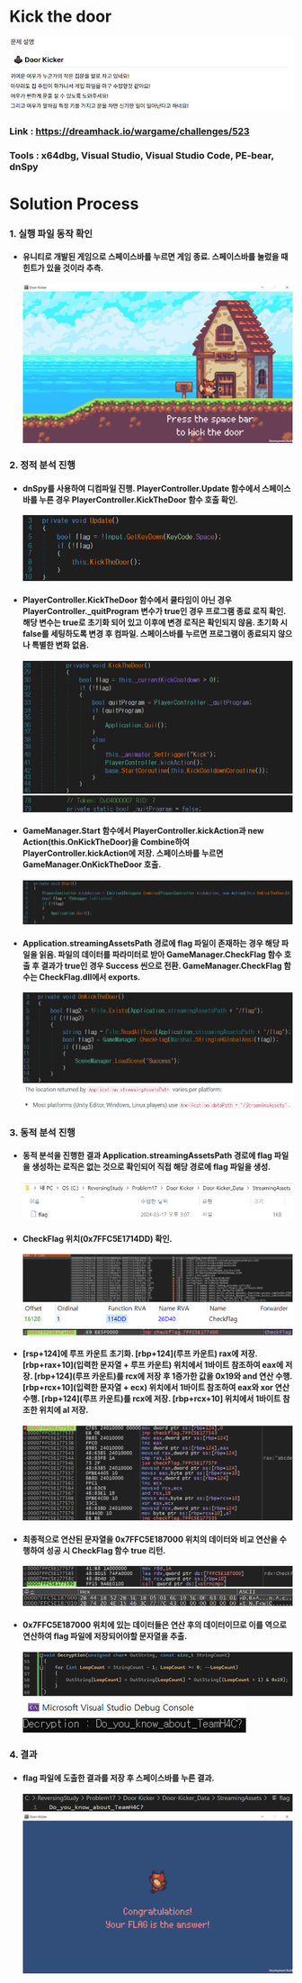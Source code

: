 # **Kick the door**

![01](Image/01.PNG?raw=true)
### Link : https://dreamhack.io/wargame/challenges/523
### Tools : x64dbg, Visual Studio, Visual Studio Code, PE-bear, dnSpy

# **Solution Process**
### 1. 실행 파일 동작 확인
  - #### 유니티로 개발된 게임으로 스페이스바를 누르면 게임 종료. 스페이스바를 눌렀을 때 힌트가 있을 것이라 추측.
    ![02](Image/02.PNG?raw=true)

### 2. 정적 분석 진행
  - #### dnSpy를 사용하여 디컴파일 진행. PlayerController.Update 함수에서 스페이스바를 누른 경우 PlayerController.KickTheDoor 함수 호출 확인. 
    ![03](Image/03.PNG?raw=true)

  - #### PlayerController.KickTheDoor 함수에서 쿨타임이 아닌 경우 PlayerController._quitProgram 변수가 true인 경우 프로그램 종료 로직 확인. 해당 변수는 true로 초기화 되어 있고 이후에 변경 로직은 확인되지 않음. 초기화 시 false를 세팅하도록 변경 후 컴파일. 스페이스바를 누르면 프로그램이 종료되지 않으나 특별한 변화 없음.
    ![04](Image/04.PNG?raw=true)
    ![05](Image/05.PNG?raw=true)

  - #### GameManager.Start 함수에서 PlayerController.kickAction과 new Action(this.OnKickTheDoor)을 Combine하여 PlayerController.kickAction에 저장. 스페이스바를 누르면 GameManager.OnKickTheDoor 호출.
    ![06](Image/06.PNG?raw=true)

  - #### Application.streamingAssetsPath 경로에 flag 파일이 존재하는 경우 해당 파일을 읽음. 파일의 데이터를 파라미터로 받아 GameManager.CheckFlag 함수 호출 후 결과가 true인 경우 Success 씬으로 전환. GameManager.CheckFlag 함수는 CheckFlag.dll에서 exports.
    ![07](Image/07.PNG?raw=true)
    ![08](Image/08.PNG?raw=true)

### 3. 동적 분석 진행
  - #### 동적 분석을 진행한 결과 Application.streamingAssetsPath 경로에 flag 파일을 생성하는 로직은 없는 것으로 확인되어 직접 해당 경로에 flag 파일을 생성.
    ![09](Image/09.PNG?raw=true)

  - #### CheckFlag 위치(0x7FFC5E1714DD) 확인.
    ![10](Image/10.PNG?raw=true)
    ![11](Image/11.PNG?raw=true)
    ![12](Image/12.PNG?raw=true)

  - #### [rsp+124]에 루프 카운트 초기화. [rbp+124](루프 카운트) rax에 저장. [rbp+rax+10](입력한 문자열 + 루프 카운트) 위치에서 1바이트 참조하여 eax에 저장. [rbp+124](루프 카운트)를 rcx에 저장 후 1증가한 값을 0x19와 and 연산 수행. [rbp+rcx+10](입력한 문자열 + ecx) 위치에서 1바이트 참조하여 eax와 xor 연산 수행. [rbp+124](루프 카운트)를 rcx에 저장. [rbp+rcx+10] 위치에서 1바이트 참조한 위치에 al 저장.
    ![13](Image/13.PNG?raw=true)

  - #### 최종적으로 연산된 문자열을 0x7FFC5E187000 위치의 데이터와 비교 연산을 수행하여 성공 시 CheckFlag 함수 true 리턴.
    ![14](Image/14.PNG?raw=true)
    ![15](Image/15.PNG?raw=true)

  - #### 0x7FFC5E187000 위치에 있는 데이터들은 연산 후의 데이터이므로 이를 역으로 연산하여 flag 파일에 저장되어야할 문자열을 추출.
    ![16](Image/16.PNG?raw=true)
    ![17](Image/17.PNG?raw=true)
    
### 4. 결과
  - #### flag 파일에 도출한 결과를 저장 후 스페이스바를 누른 결과.
    ![18](Image/18.PNG?raw=true)
    ![19](Image/19.PNG?raw=true)
